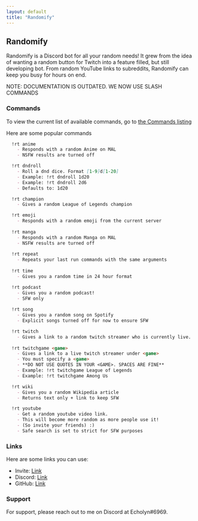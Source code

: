 ```yaml
---
layout: default
title: "Randomify"
---
```

## Randomify

Randomify is a Discord bot for all your random needs! It grew from
 the idea of wanting a random button for Twitch into a feature filled,
 but still developing bot. From random YouTube links to subreddits,
 Randomify can keep you busy for hours on end.

NOTE: DOCUMENTATION IS OUTDATED. WE NOW USE SLASH COMMANDS

### Commands

To view the current list of available commands, go to [the Commands
listing](commands)

Here are some popular commands

```markdown
  !rt anime
    - Responds with a random Anime on MAL
    - NSFW results are turned off

  !rt dndroll               
    - Roll a dnd dice. Format [1-9]d[1-20]
    - Example: !rt dndroll 1d20
    - Example: !rt dndroll 2d6
    - Defaults to: 1d20

  !rt champion
    - Gives a random League of Legends champion

  !rt emoji
    - Responds with a random emoji from the current server
    
  !rt manga
    - Responds with a random Manga on MAL
    - NSFW results are turned off
  
  !rt repeat 
    - Repeats your last run commands with the same arguments
  
  !rt time
    - Gives you a random time in 24 hour format

  !rt podcast 
    - Gives you a random podcast!
    - SFW only
    
  !rt song
    - Gives you a random song on Spotify
    - Explicit songs turned off for now to ensure SFW

  !rt twitch
    - Gives a link to a random twitch streamer who is currently live.
  
  !rt twitchgame <game>
    - Gives a link to a live twitch streamer under <game>
    - You must specify a <game>
    - **DO NOT USE QUOTES IN YOUR <GAME>. SPACES ARE FINE**
    - Example: !rt twitchgame League of Legends
    - Example: !rt twitchgame Among Us

  !rt wiki
    - Gives you a random Wikipedia article
    - Returns text only + link to keep SFW

  !rt youtube               
    - Get a random youtube video link.
    - This will become more random as more people use it!
    - (So invite your friends) :)
    - Safe search is set to strict for SFW purposes
```

### Links

Here are some links you can use:

- Invite: [Link](https://bit.ly/2JqfTQN)
- Discord: [Link](https://discord.gg/EbZ3QX4)
- GitHub: [Link](https://github.com/TRottinger/discord-randomify)


### Support

For support, please reach out to me on Discord at Echolyn#6969.
